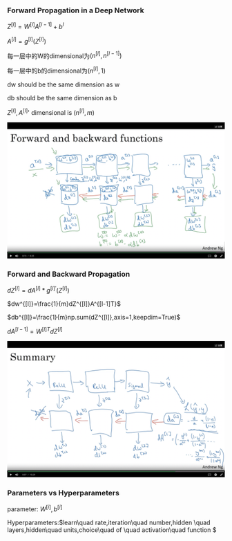 ### Forward Propagation in a Deep Network

$Z^{[l]}=W^{[l]}A^{[l-1]}+b^{l}$

$A^{[l]}=g^{[l]}(Z^{[l]})$

每一层中的W的dimensional为$(n^{[l]},n^{[l-1]})$

每一层中的b的dimensional为$(n^{[l]},1)$

dw should be the same dimension as w

db should be the same dimension as b

$Z^{[l]},A^{[l]}$' dimensional is $(n^{[l]},m)$

![picture](picture.png)



### Forward and Backward Propagation

$dZ^{[l]}=dA^{[l]}*g^{[l]'}(Z^{[l]})$

$dw^{[l]}=\frac{1}{m}dZ^{[l]}A^{[l-1]T}$

$db^{[l]}=\frac{1}{m}np.sum(dZ^{[l]},axis=1,keepdim=True)$

$dA^{[l-1]}=W^{[l]T}dZ^{[l]}$

![picture2](picture2.png)

### Parameters vs Hyperparameters

parameter: $W^{[i]},b^{[i]}$

Hyperparameters:$learn\quad rate,iteration\quad number,hidden \quad layers,hidden\quad units,choice\quad of \quad activation\quad function $

